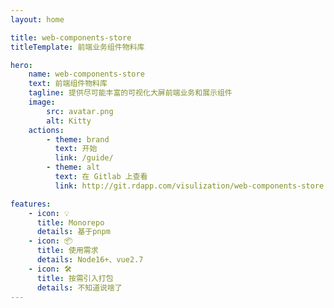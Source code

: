 ```yaml
---
layout: home

title: web-components-store
titleTemplate: 前端业务组件物料库

hero:
    name: web-components-store
    text: 前端组件物料库
    tagline: 提供尽可能丰富的可视化大屏前端业务和展示组件
    image:
        src: avatar.png
        alt: Kitty
    actions:
        - theme: brand
          text: 开始
          link: /guide/
        - theme: alt
          text: 在 Gitlab 上查看
          link: http://git.rdapp.com/visulization/web-components-store

features:
    - icon: 💡
      title: Monorepo
      details: 基于pnpm
    - icon: 📦
      title: 使用需求
      details: Node16+、vue2.7
    - icon: 🛠️
      title: 按需引入打包
      details: 不知道说啥了
---
```

